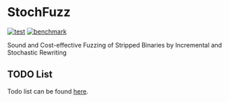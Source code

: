 # StochFuzz

[![test](https://github.com/ZhangZhuoSJTU/StochFuzz/actions/workflows/basic.yml/badge.svg)](https://github.com/ZhangZhuoSJTU/StochFuzz/actions/workflows/basic.yml)
[![benchmark](https://github.com/ZhangZhuoSJTU/StochFuzz/actions/workflows/benchmark.yml/badge.svg)](https://github.com/ZhangZhuoSJTU/StochFuzz/actions/workflows/benchmark.yml)

Sound and Cost-effective Fuzzing of Stripped Binaries by Incremental and Stochastic Rewriting

## TODO List
Todo list can be found [here](TODO.md).

